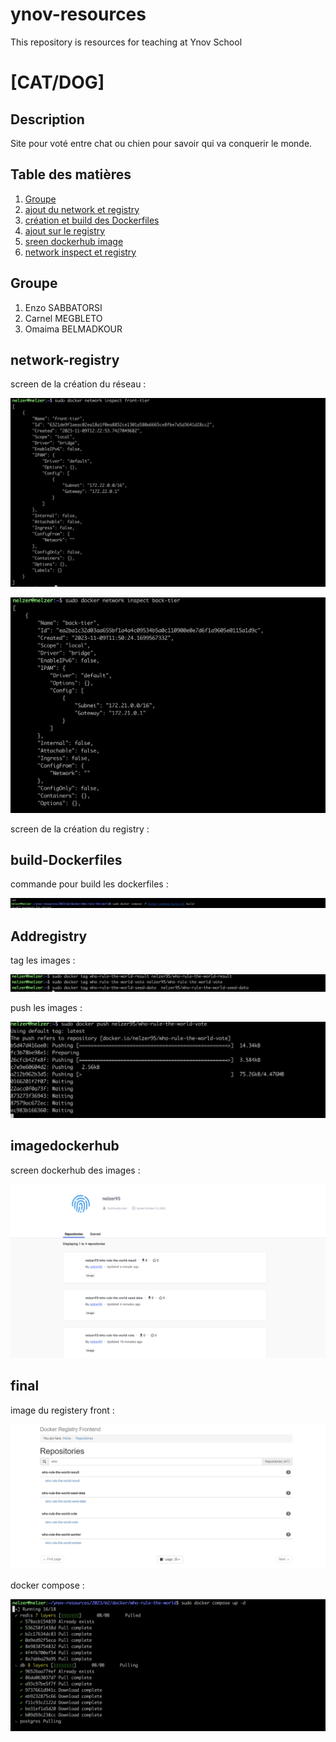 # ynov-resources
This repository is resources for teaching at Ynov School

# [CAT/DOG]

## Description
Site pour voté entre chat ou chien pour savoir qui va conquerir le monde.

## Table des matières
1. [Groupe](#Groupe)
2. [ajout du network et registry](#network-registry)
3. [création et build des Dockerfiles](#build-Dockerfiles)
4. [ajout sur le registry](#Addregistry)
5. [sreen dockerhub image](#imagedockerhub)
6. [network inspect et registry ](#final)

## Groupe 

1. Enzo SABBATORSI
2. Carnel MEGBLETO
3. Omaima BELMADKOUR


## network-registry
screen de la création du réseau :

![front](image/frontn.png)

![back](image/back.png)

screen de la création du registry :





## build-Dockerfiles
commande pour build les dockerfiles :

![build](image/cbuild.png)

## Addregistry
tag les images : 

![tag](image/tag.png)

push les images : 

![push](image/push.png)

## imagedockerhub

screen dockerhub des images :

![push](image/imagedocker.png)


## final

image du registery front :

![push](image/registrefr.png)

docker compose : 

![push](image/compose.png)






